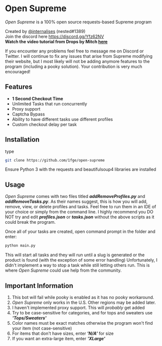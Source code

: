 # Open Supreme
*Open Supreme* is a 100% open source requests-based Supreme program  

Created by [@internalises](https://twitter.com/internalises) (nested#1389)  
Join the discord here https://discord.gg/Yfz62NV  
**Watch the video tutorial from Drops by Mitch [here](https://www.youtube.com/watch?v=aNO_1Oxs0RY)**  

If you encounter any problems feel free to message me on Discord or Twitter. I will continue to fix any issues that arise from Supreme modifying their website, but I most likely will not be adding anymore features to the program (including a pooky solution). Your contribution is very much encouraged! 

## Features
* **1 Second Checkout Time**  
* Unlimited Tasks that run concurrently
* Proxy support
* Captcha Bypass    
* Ability to have different tasks use different profiles
* Custom checkout delay per task

## Installation
type 
```bash
git clone https://github.com/1fge/open-supreme
```
Ensure Python 3 with the requests and beautifulsoup4 libraries are installed 
  

## Usage 
*Open Supreme* comes with two files titled ***addRemoveProfiles.py*** and ***addRemoveTasks.py***. As their names suggest, this is how you will add, remove, view, or delete profiles and tasks. Feel free to run them in an IDE of your choice or simply from the command line. I highly recommend you DO NOT try and edit  ***profiles.json*** or ***tasks.json*** without the above scripts as it could break the program.

Once all of your tasks are created, open command prompt in the folder and enter:
```bash
python main.py
```
This will start all tasks and they will run until a slug is generated or the product is found (with the exception of some error handling) Unfortunately, I didn't implement a way to stop a task while still letting others run. This is where *Open Supreme* could use help from the community.  

## Important Information 
1. This bot will fail while pooky is enabled as it has no pooky workaround.
2. *Open Supreme* only works in the U.S. Other regions may be added later. 
3. I haven't implemented proxy support. This will *probably* get added
4. Try to be case-sensitive for categories, and for tops and sweaters use ***'Tops/Sweaters'***
5. Color names must be exact matches otherwise the program won't find your item (not case-sensitive)
6. For items that don't have sizes, enter ***'N/A'*** for size
7. If you want an extra-large item, enter ***'XLarge'***
